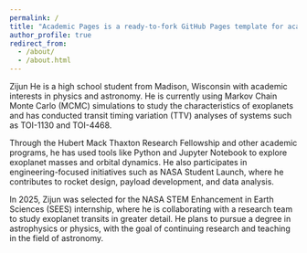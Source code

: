 ```yaml
---
permalink: /
title: "Academic Pages is a ready-to-fork GitHub Pages template for academic personal websites"
author_profile: true
redirect_from: 
  - /about/
  - /about.html
---
```


Zijun He is a high school student from Madison, Wisconsin with academic interests in physics and astronomy. He is currently using Markov Chain Monte Carlo (MCMC) simulations to study the characteristics of exoplanets and has conducted transit timing variation (TTV) analyses of systems such as TOI-1130 and TOI-4468.

Through the Hubert Mack Thaxton Research Fellowship and other academic programs, he has used tools like Python and Jupyter Notebook to explore exoplanet masses and orbital dynamics. He also participates in engineering-focused initiatives such as NASA Student Launch, where he contributes to rocket design, payload development, and data analysis.

In 2025, Zijun was selected for the NASA STEM Enhancement in Earth Sciences (SEES) internship, where he is collaborating with a research team to study exoplanet transits in greater detail. He plans to pursue a degree in astrophysics or physics, with the goal of continuing research and teaching in the field of astronomy.
